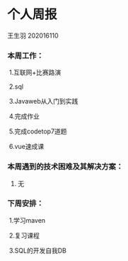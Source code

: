 # 个人周报

王生羽 202016110

### 本周工作：

​	1.互联网+比赛路演

​	2.sql

​	3.Javaweb从入门到实践

​	4.完成作业

​	5.完成codetop7道题

​	6.vue速成课

### 本周遇到的技术困难及其解决方案：

1. 无

### 下周安排：

​	1.学习maven

​	2.复习课程

​	3.SQL的开发自我DB

